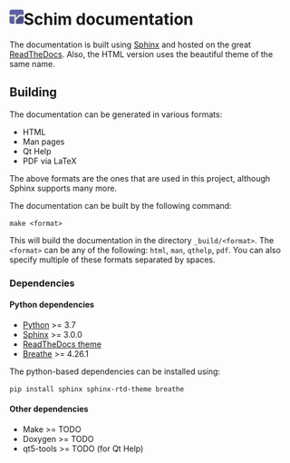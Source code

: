 
# <img align="left" width="25" src="../res/img/icon.svg" alt="Icon"/> Schim documentation

The documentation is built using [Sphinx](https://www.sphinx-doc.org/en/master/)
and hosted on the great [ReadTheDocs](https://schim.rtfd.io). Also, the HTML
version uses the beautiful theme of the same name.

## Building

The documentation can be generated in various formats:

* HTML
* Man pages
* Qt Help
* PDF via LaTeX

The above formats are the ones that are used in this project, although Sphinx
supports many more.

The documentation can be built by the following command:

```shell
make <format>
```

This will build the documentation in the directory `_build/<format>`. The
`<format>` can be any of the following: `html`, `man`, `qthelp`, `pdf`. You can also
specify multiple of these formats separated by spaces.

### Dependencies

#### Python dependencies

* [Python](https://python.org) >= 3.7
* [Sphinx](https://www.sphinx-doc.org/en/master/usage/installation.html) >= 3.0.0
* [ReadTheDocs theme](https://pypi.org/project/sphinx-rtd-theme/)
* [Breathe](https://breathe.readthedocs.io/en/latest/index.html) >= 4.26.1

The python-based dependencies can be installed using:

```shell
pip install sphinx sphinx-rtd-theme breathe 
```

#### Other dependencies
* Make >= TODO
* Doxygen >= TODO
* qt5-tools >= TODO (for Qt Help)

